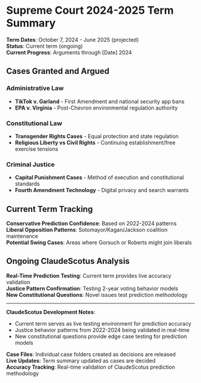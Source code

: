 # Supreme Court 2024-2025 Term Summary

**Term Dates**: October 7, 2024 - June 2025 (projected)  
**Status**: Current term (ongoing)  
**Current Progress**: Arguments through [Date] 2024

## Cases Granted and Argued

### Administrative Law
- **TikTok v. Garland** - First Amendment and national security app bans
- **EPA v. Virginia** - Post-Chevron environmental regulation authority

### Constitutional Law
- **Transgender Rights Cases** - Equal protection and state regulation
- **Religious Liberty vs Civil Rights** - Continuing establishment/free exercise tensions

### Criminal Justice
- **Capital Punishment Cases** - Method of execution and constitutional standards
- **Fourth Amendment Technology** - Digital privacy and search warrants

## Current Term Tracking

**Conservative Prediction Confidence**: Based on 2022-2024 patterns  
**Liberal Opposition Patterns**: Sotomayor/Kagan/Jackson coalition maintenance  
**Potential Swing Cases**: Areas where Gorsuch or Roberts might join liberals

## Ongoing ClaudeScotus Analysis

**Real-Time Prediction Testing**: Current term provides live accuracy validation  
**Justice Pattern Confirmation**: Testing 2-year voting behavior models  
**New Constitutional Questions**: Novel issues test prediction methodology

---

**ClaudeScotus Development Notes**:
- Current term serves as live testing environment for prediction accuracy
- Justice behavior patterns from 2022-2024 being validated in real-time
- New constitutional questions provide edge case testing for prediction models

**Case Files**: Individual case folders created as decisions are released  
**Live Updates**: Term summary updated as cases are decided  
**Accuracy Tracking**: Real-time validation of ClaudeScotus prediction methodology